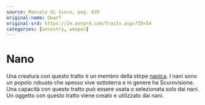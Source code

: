 ```yaml
---
source: Manuale di Gioco, pag. 635
original-name: Dwarf
original-srd: https://2e.aonprd.com/Traits.aspx?ID=54
categories: [ancestry, weapon]
---
```


# Nano

Una creatura con questo tratto è un membro della stirpe [nanica](/stirpi/nano).
I nani sono un popolo robusto che spesso vive sottoterra e in genere ha
Scurovisione. Una capacità con questo tratto può essere usata o selezionata solo
dai nani. Un oggetto con questo tratto viene creato e utilizzato dai nani.
